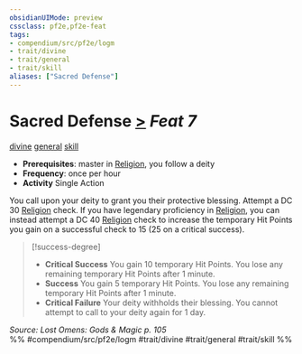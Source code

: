 ```yaml
---
obsidianUIMode: preview
cssclass: pf2e,pf2e-feat
tags:
- compendium/src/pf2e/logm
- trait/divine
- trait/general
- trait/skill
aliases: ["Sacred Defense"]
---
```

# Sacred Defense  [>](rules/core-rulebook/chapter-9-playing-the-game.md#Actions "Single Action") *Feat 7*  
[divine](rules/traits/divine.md)  [general](rules/traits/general.md)  [skill](rules/traits/skill.md)  

- **Prerequisites**: master in [Religion](compendium/skills.md#Religion), you follow a deity
- **Frequency**: once per hour
- **Activity** Single Action

You call upon your deity to grant you their protective blessing. Attempt a DC 30 [Religion](compendium/skills.md#Religion) check. If you have legendary proficiency in [Religion](compendium/skills.md#Religion), you can instead attempt a DC 40 [Religion](compendium/skills.md#Religion) check to increase the temporary Hit Points you gain on a successful check to 15 (25 on a critical success).

> [!success-degree] 
> - **Critical Success** You gain 10 temporary Hit Points. You lose any remaining temporary Hit Points after 1 minute.
> - **Success** You gain 5 temporary Hit Points. You lose any remaining temporary Hit Points after 1 minute.
> - **Critical Failure** Your deity withholds their blessing. You cannot attempt to call to your deity again for 1 day.

*Source: Lost Omens: Gods & Magic p. 105*  
%% #compendium/src/pf2e/logm #trait/divine #trait/general #trait/skill %%